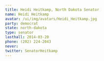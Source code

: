 ```yaml
---
title: Heidi Heitkamp, North Dakota Senator
name: Heidi Heitkamp
avatar: /ui/img/avatars/Heidi_Heitkamp.jpg
party: democrat
state: north-dakota
type: senator
lasthall: 2014-03-20
phone: (202) 224-2043
never: 
twitter: SenatorHeitkamp
---
```


